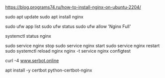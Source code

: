 https://blog.programs74.ru/how-to-install-nginx-on-ubuntu-2204/


sudo apt update
sudo apt install nginx

sudo ufw app list
sudo ufw status
sudo ufw allow 'Nginx Full'

systemctl status nginx

sudo service nginx stop
sudo service nginx start
sudo service nginx restart
sudo systemctl reload nginx
nginx -t
service nginx configtest

curl -4 www.serbot.online


apt install -y certbot python-certbot-nginx